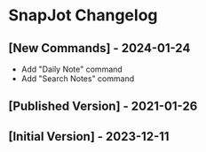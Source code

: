 # SnapJot Changelog

## [New Commands] - 2024-01-24

- Add "Daily Note" command
- Add "Search Notes" command

## [Published Version] - 2021-01-26

## [Initial Version] - 2023-12-11